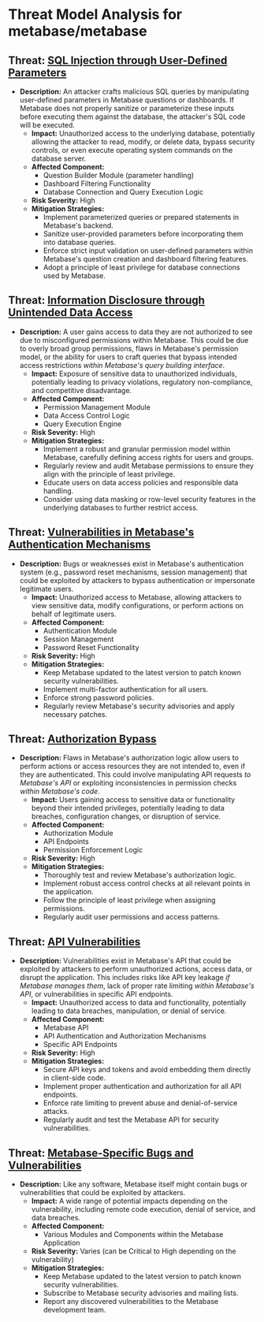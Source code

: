 # Threat Model Analysis for metabase/metabase

## Threat: [SQL Injection through User-Defined Parameters](./threats/sql_injection_through_user-defined_parameters.md)

*   **Description:** An attacker crafts malicious SQL queries by manipulating user-defined parameters in Metabase questions or dashboards. If Metabase does not properly sanitize or parameterize these inputs before executing them against the database, the attacker's SQL code will be executed.
    *   **Impact:**  Unauthorized access to the underlying database, potentially allowing the attacker to read, modify, or delete data, bypass security controls, or even execute operating system commands on the database server.
    *   **Affected Component:**
        *   Question Builder Module (parameter handling)
        *   Dashboard Filtering Functionality
        *   Database Connection and Query Execution Logic
    *   **Risk Severity:** High
    *   **Mitigation Strategies:**
        *   Implement parameterized queries or prepared statements in Metabase's backend.
        *   Sanitize user-provided parameters before incorporating them into database queries.
        *   Enforce strict input validation on user-defined parameters within Metabase's question creation and dashboard filtering features.
        *   Adopt a principle of least privilege for database connections used by Metabase.

## Threat: [Information Disclosure through Unintended Data Access](./threats/information_disclosure_through_unintended_data_access.md)

*   **Description:**  A user gains access to data they are not authorized to see due to misconfigured permissions within Metabase. This could be due to overly broad group permissions, flaws in Metabase's permission model, or the ability for users to craft queries that bypass intended access restrictions *within Metabase's query building interface*.
    *   **Impact:** Exposure of sensitive data to unauthorized individuals, potentially leading to privacy violations, regulatory non-compliance, and competitive disadvantage.
    *   **Affected Component:**
        *   Permission Management Module
        *   Data Access Control Logic
        *   Query Execution Engine
    *   **Risk Severity:** High
    *   **Mitigation Strategies:**
        *   Implement a robust and granular permission model within Metabase, carefully defining access rights for users and groups.
        *   Regularly review and audit Metabase permissions to ensure they align with the principle of least privilege.
        *   Educate users on data access policies and responsible data handling.
        *   Consider using data masking or row-level security features in the underlying databases to further restrict access.

## Threat: [Vulnerabilities in Metabase's Authentication Mechanisms](./threats/vulnerabilities_in_metabase's_authentication_mechanisms.md)

*   **Description:**  Bugs or weaknesses exist in Metabase's authentication system (e.g., password reset mechanisms, session management) that could be exploited by attackers to bypass authentication or impersonate legitimate users.
    *   **Impact:** Unauthorized access to Metabase, allowing attackers to view sensitive data, modify configurations, or perform actions on behalf of legitimate users.
    *   **Affected Component:**
        *   Authentication Module
        *   Session Management
        *   Password Reset Functionality
    *   **Risk Severity:** High
    *   **Mitigation Strategies:**
        *   Keep Metabase updated to the latest version to patch known security vulnerabilities.
        *   Implement multi-factor authentication for all users.
        *   Enforce strong password policies.
        *   Regularly review Metabase's security advisories and apply necessary patches.

## Threat: [Authorization Bypass](./threats/authorization_bypass.md)

*   **Description:**  Flaws in Metabase's authorization logic allow users to perform actions or access resources they are not intended to, even if they are authenticated. This could involve manipulating API requests *to Metabase's API* or exploiting inconsistencies in permission checks *within Metabase's code*.
    *   **Impact:**  Users gaining access to sensitive data or functionality beyond their intended privileges, potentially leading to data breaches, configuration changes, or disruption of service.
    *   **Affected Component:**
        *   Authorization Module
        *   API Endpoints
        *   Permission Enforcement Logic
    *   **Risk Severity:** High
    *   **Mitigation Strategies:**
        *   Thoroughly test and review Metabase's authorization logic.
        *   Implement robust access control checks at all relevant points in the application.
        *   Follow the principle of least privilege when assigning permissions.
        *   Regularly audit user permissions and access patterns.

## Threat: [API Vulnerabilities](./threats/api_vulnerabilities.md)

*   **Description:**  Vulnerabilities exist in Metabase's API that could be exploited by attackers to perform unauthorized actions, access data, or disrupt the application. This includes risks like API key leakage *if Metabase manages them*, lack of proper rate limiting *within Metabase's API*, or vulnerabilities in specific API endpoints.
    *   **Impact:**  Unauthorized access to data and functionality, potentially leading to data breaches, manipulation, or denial of service.
    *   **Affected Component:**
        *   Metabase API
        *   API Authentication and Authorization Mechanisms
        *   Specific API Endpoints
    *   **Risk Severity:** High
    *   **Mitigation Strategies:**
        *   Secure API keys and tokens and avoid embedding them directly in client-side code.
        *   Implement proper authentication and authorization for all API endpoints.
        *   Enforce rate limiting to prevent abuse and denial-of-service attacks.
        *   Regularly audit and test the Metabase API for security vulnerabilities.

## Threat: [Metabase-Specific Bugs and Vulnerabilities](./threats/metabase-specific_bugs_and_vulnerabilities.md)

*   **Description:**  Like any software, Metabase itself might contain bugs or vulnerabilities that could be exploited by attackers.
    *   **Impact:**  A wide range of potential impacts depending on the vulnerability, including remote code execution, denial of service, and data breaches.
    *   **Affected Component:**
        *   Various Modules and Components within the Metabase Application
    *   **Risk Severity:** Varies (can be Critical to High depending on the vulnerability)
    *   **Mitigation Strategies:**
        *   Keep Metabase updated to the latest version to patch known security vulnerabilities.
        *   Subscribe to Metabase security advisories and mailing lists.
        *   Report any discovered vulnerabilities to the Metabase development team.

